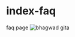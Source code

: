 # index-faq
faq page
![bhagwad gita](https://user-images.githubusercontent.com/93880524/164939196-3fab00d9-4803-45bf-bcd1-1f6df4b36926.jpg)
